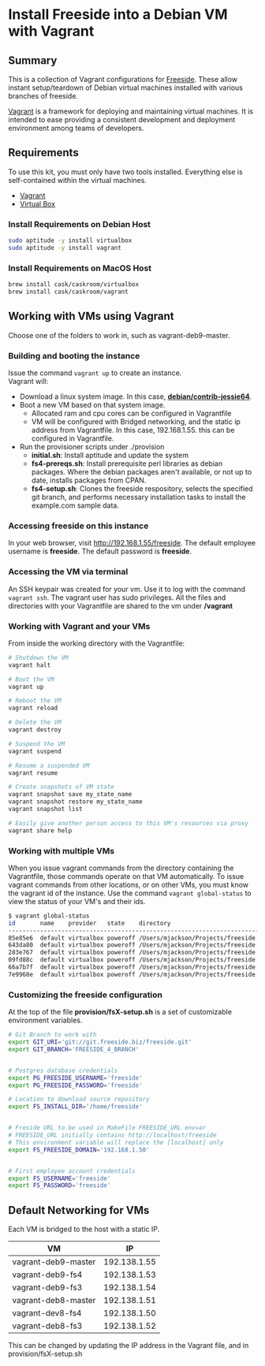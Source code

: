# Install Freeside into a Debian VM with Vagrant

## Summary

This is a collection of Vagrant configurations for [Freeside](https://freeside.biz).
These allow instant setup/teardown of Debian virtual machines installed with
various branches of freeside.

[Vagrant](https://www.vagrantup.com) is a framework for deploying and
maintaining virtual machines.  It is intended to ease providing a
consistent development and deployment environment among teams of
developers.


## Requirements

To use this kit, you must only have two tools installed.  Everything
else is self-contained within the virtual machines.

* [Vagrant](https://www.vagrantup.com)
* [Virtual Box](https://www.virtualbox.org/wiki/Downloads)


### Install Requirements on Debian Host
``` bash
sudo aptitude -y install virtualbox
sudo aptitude -y install vagrant
```


### Install Requirements on MacOS Host
``` bash
brew install cask/caskroom/virtualbox
brew install cask/caskroom/vagrant
```

## Working with VMs using Vagrant
Choose one of the folders to work in, such as vagrant-deb9-master.


### Building and booting the instance
Issue the command `vagrant up` to create an instance.  
Vagrant will:
* Download a linux system image.  In this case, **[debian/contrib-jessie64](https://app.vagrantup.com/debian/boxes/contrib-jessie64)**.
* Boot a new VM based on that system image.
  * Allocated ram and cpu cores can be configured in Vagrantfile
  * VM will be configured with Bridged networking, and the static
    ip address from Vagrantfile.  In this case, 192.168.1.55. this
    can be configured in Vagrantfile.
* Run the provisioner scripts under ./provision
  * **initial.sh**: Install aptitude and update the system
  * **fs4-prereqs.sh**: Install prerequisite perl libraries as debian
    packages.  Where the debian packages aren't available, or not up
    to date, installs packages from CPAN.
  * **fs4-setup.sh**: Clones the freeside respository, selects the
    specified git branch, and performs necessary installation tasks
    to install the example.com sample data.


### Accessing freeside on this instance
In your web browser, visit http://192.168.1.55/freeside.  The default
employee username is **freeside**.  The default password is **freeside**.


### Accessing the VM via terminal
An SSH keypair was created for your vm.  Use it to log with the
command `vagrant ssh`.  The vagrant user has sudo privileges.
All the files and directories with your Vagrantfile are shared
to the vm under **/vagrant**


### Working with Vagrant and your VMs
From inside the working directory with the Vagrantfile:
``` bash
# Shutdown the VM
vagrant halt

# Boot the VM
vagrant up

# Reboot the VM
vagrant reload

# Delete the VM
vagrant destroy

# Suspend the VM
vagrant suspend

# Resume a suspended VM
vagrant resume

# Create snapshots of VM state
vagrant snapshot save my_state_name
vagrant snapshot restore my_state_name
vagrant snapshot list

# Easily give another person access to this VM's resources via proxy
vagrant share help
```


### Working with multiple VMs
When you issue vagrant commands from the directory containing the
Vagrantfile, those commands operate on that VM automatically.  To
issue vagrant commands from other locations, or on other VMs, you
must know the vagrant id of the instance.  Use the command
`vagrant global-status` to view the status of your VM's and their ids.
``` bash
$ vagrant global-status
id       name    provider   state    directory                                                    
--------------------------------------------------------------------------------------------------
85e85e6  default virtualbox poweroff /Users/mjackson/Projects/freeside.biz/vm/vagrant-deb8-fs3    
643da80  default virtualbox poweroff /Users/mjackson/Projects/freeside.biz/vm/vagrant-deb8-fs4    
283e767  default virtualbox poweroff /Users/mjackson/Projects/freeside.biz/vm/vagrant-deb8-master
09fd88c  default virtualbox poweroff /Users/mjackson/Projects/freeside.biz/vm/vagrant-deb9-master
66a7b7f  default virtualbox poweroff /Users/mjackson/Projects/freeside.biz/vm/vagrant-deb9-fs3    
7e9968e  default virtualbox poweroff /Users/mjackson/Projects/freeside.biz/vm/vagrant-deb9-fs4    
```


### Customizing the freeside configuration
At the top of the file **provision/fsX-setup.sh** is a set of customizable
environment variables.
``` bash
# Git Branch to work with
export GIT_URI='git://git.freeside.biz/freeside.git'
export GIT_BRANCH='FREESIDE_4_BRANCH'


# Postgres database credentials
export PG_FREESIDE_USERNAME='freeside'
export PG_FREESIDE_PASSWORD='freeside'

# Location to download source repository
export FS_INSTALL_DIR='/home/freeside'


# Freside URL to be used in MakeFile FREESIDE_URL envvar
# FREESIDE_URL initially contains http://localhost/freeside
# This environment variable will replace the [localhost] only
export FS_FREESIDE_DOMAIN='192.168.1.50'


# First employee account credentials
export FS_USERNAME='freeside'
export FS_PASSWORD='freeside'

```


## Default Networking for VMs
Each VM is bridged to the host with a static IP.


| VM                  | IP           |
| ------------------- | ------------ |
| vagrant-deb9-master | 192.138.1.55 |
| vagrant-deb9-fs4    | 192.138.1.53 |
| vagrant-deb9-fs3    | 192.138.1.54 |
| vagrant-deb8-master | 192.138.1.51 |
| vagrant-dev8-fs4    | 192.138.1.50 |
| vagrant-deb8-fs3    | 192.138.1.52 |


This can be changed by updating the IP address
in the Vagrant file, and in provision/fsX-setup.sh
